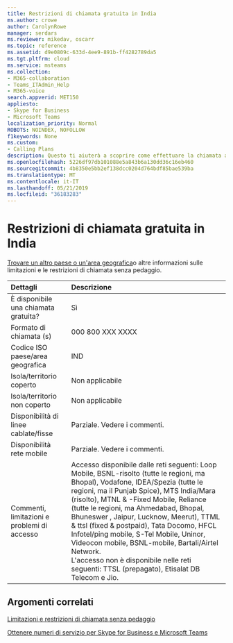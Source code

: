 ```yaml
---
title: Restrizioni di chiamata gratuita in India
ms.author: crowe
author: CarolynRowe
manager: serdars
ms.reviewer: mikedav, oscarr
ms.topic: reference
ms.assetid: d9e0809c-633d-4ee9-891b-ff4282789da5
ms.tgt.pltfrm: cloud
ms.service: msteams
ms.collection:
- M365-collaboration
- Teams_ITAdmin_Help
- M365-voice
search.appverid: MET150
appliesto:
- Skype for Business
- Microsoft Teams
localization_priority: Normal
ROBOTS: NOINDEX, NOFOLLOW
f1keywords: None
ms.custom:
- Calling Plans
description: Questo ti aiuterà a scoprire come effettuare la chiamata a un numero verde in ogni paese/area geografica. Dopo aver selezionato il paese/area geografica, verrà visualizzata una pagina specifica del paese che contiene dettagli, restrizioni e limiti specifici per la disponibilità del servizio gratuito, in cui è disponibile un servizio a pagamento gratuito. Il formato di chiamata o i formati ti mostreranno i codici di accesso necessari in ogni paese/area geografica per chiamare il numero verde.
ms.openlocfilehash: 5226df97db101088e5a843b6a130dd36c16eb460
ms.sourcegitcommit: 4b8350e5bb2ef138dcc0204d764bdf85bae539ba
ms.translationtype: MT
ms.contentlocale: it-IT
ms.lasthandoff: 05/21/2019
ms.locfileid: "36183283"
---
```

# <a name="toll-free-dialing-restrictions-in-india"></a>Restrizioni di chiamata gratuita in India

[Trovare un altro paese o un'area geografica](../toll-free-dialing-limitations-and-restrictions.md)o altre informazioni sulle limitazioni e le restrizioni di chiamata senza pedaggio.


|**Dettagli**|**Descrizione**|
|:-----|:-----|
|È disponibile una chiamata gratuita?  <br/> |Sì  <br/> |
|Formato di chiamata (s)  <br/> |000 800 XXX XXXX  <br/> |
|Codice ISO paese/area geografica  <br/> |IND  <br/> |
|Isola/territorio coperto  <br/> |Non applicabile  <br/> |
|Isola/territorio non coperto  <br/> |Non applicabile  <br/> |
|Disponibilità di linee cablate/fisse  <br/> |Parziale. Vedere i commenti.  <br/> |
|Disponibilità rete mobile  <br/> |Parziale. Vedere i commenti.  <br/> |
|Commenti, limitazioni e problemi di accesso  <br/> |Accesso disponibile dalle reti seguenti: Loop Mobile, BSNL-risolto (tutte le regioni, ma Bhopal), Vodafone, IDEA/Spezia (tutte le regioni, ma il Punjab Spice), MTS India/Mara (risolto), MTNL &amp; -Fixed Mobile, Reliance (tutte le regioni, ma Ahmedabad, Bhopal, Bhuneswer , Jaipur, Lucknow, Meerut), TTML &amp; ttsl (fixed &amp; postpaid), Tata Docomo, HFCL Infotel/ping mobile, S-Tel Mobile, Uninor, Videocon mobile, BSNL-mobile, Bartali/Airtel Network.  <br/> L'accesso non è disponibile nelle reti seguenti: TTSL (prepagato), Etisalat DB Telecom e Jio.  <br/> |
   
## <a name="related-topics"></a>Argomenti correlati
[Limitazioni e restrizioni di chiamata senza pedaggio](../toll-free-dialing-limitations-and-restrictions.md)

[Ottenere numeri di servizio per Skype for Business e Microsoft Teams](/microsoftteams/getting-service-phone-numbers)

  
 